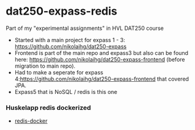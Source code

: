# dat250-expass-redis

Part of my "experimental assignments" in HVL DAT250 course

- Started with a main project for expass 1 - 3: https://github.com/nikolaihg/dat250-expass
- Frontend is part of the main repo and expass3 but also can be found here: https://github.com/nikolaihg/dat250-expass-frontend (before migration to main repo).
- Had to make a seperate for expass 4:https://github.com/nikolaihg/dat250-expass-frontend that covered JPA.
- Expass5 that is NoSQL / redis is this one 


### Huskelapp redis dockerized
- [redis-docker](redis.docker.md)

